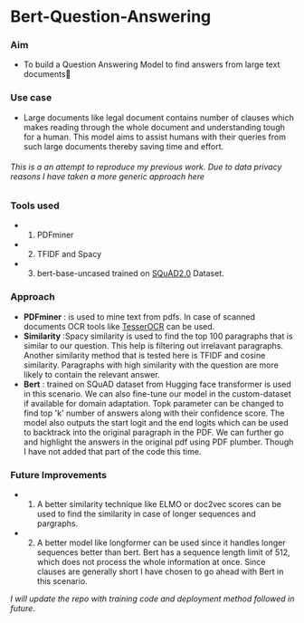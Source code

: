 # Bert-Question-Answering
 
### Aim
- To build a Question Answering Model to find answers from large text documents📖

### Use case
- Large documents like legal document contains number of clauses which makes reading through the whole document and understanding tough for a human. This model aims to assist humans with their queries from such large documents thereby saving time and effort.

###### *This is a an attempt to reproduce my previous work. Due to data privacy reasons I have taken a more generic approach here*

### Tools used
- 1. PDFminer  
- 2. TFIDF and Spacy
- 3. bert-base-uncased trained on [SQuAD2.0]([url](https://rajpurkar.github.io/SQuAD-explorer/explore/v2.0/dev/)) Dataset. 

### Approach
- **PDFminer** : is used to mine text from pdfs. In case of scanned documents OCR tools like [TesserOCR](https://anaconda.org/conda-forge/tesserocr) can be used. 
- **Similarity** :Spacy similarity is used to find the top 100 paragraphs that is similar to our question. This help is filtering out irrelavant paragraphs. Another similarity method that is tested here is TFIDF and cosine similarity. Paragraphs with high similarity with the question are more likely to contain the relevant answer. 
- **Bert** : trained on SQuAD dataset from Hugging face transformer is used in this scenario. We can also fine-tune our model in the custom-dataset if available for domain adaptation. Topk parameter can be changed to find top 'k' number of answers along with their confidence score. The model also outputs the start logit and the end logits which can be used to backtrack into the original paragraph in the PDF. We can further go and highlight the answers in the original pdf using PDF plumber. Though I have not added that part of the code this time. 

### Future Improvements
- 1. A better similarity technique like ELMO or doc2vec scores can be used to find the similarity in case of longer sequences and pargraphs.
- 2. A better model like longformer can be used since it handles longer sequences better than bert. Bert has a sequence length limit of 512, which does not process the whole information at once. Since clauses are generally short I have chosen to go ahead with Bert in this scenario. 







*I will update the repo with training code and deployment method followed in future*.
